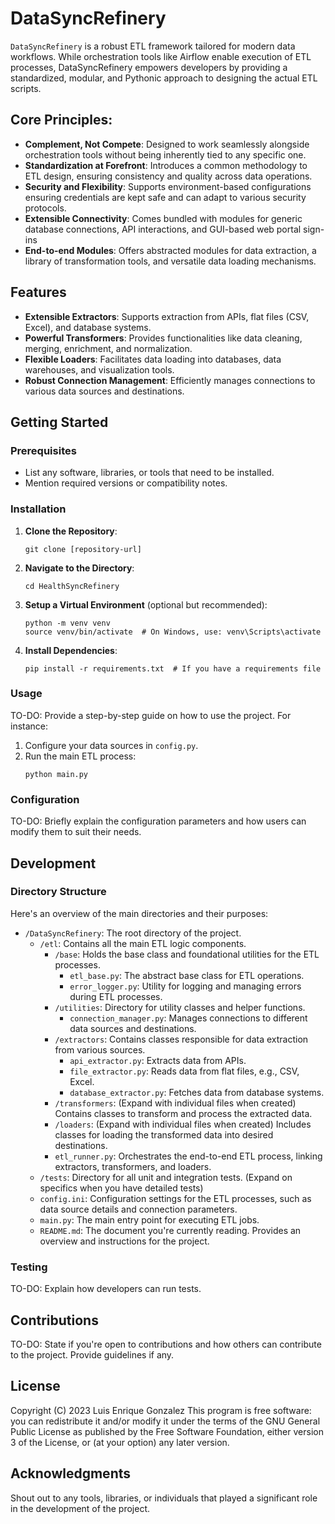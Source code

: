 # DataSyncRefinery

`DataSyncRefinery` is a robust ETL framework tailored for modern data workflows. While orchestration tools like Airflow enable execution of ETL processes, DataSyncRefinery empowers developers by providing a standardized, modular, and Pythonic approach to designing the actual ETL scripts.

## Core Principles:
- **Complement, Not Compete**: Designed to work seamlessly alongside orchestration tools without being inherently tied to any specific one.
- **Standardization at Forefront**: Introduces a common methodology to ETL design, ensuring consistency and quality across data operations.
- **Security and Flexibility**: Supports environment-based configurations ensuring credentials are kept safe and can adapt to various security protocols.
- **Extensible Connectivity**: Comes bundled with modules for generic database connections, API interactions, and GUI-based web portal sign-ins
- **End-to-end Modules**: Offers abstracted modules for data extraction, a library of transformation tools, and versatile data loading mechanisms.

## Features

- **Extensible Extractors**: Supports extraction from APIs, flat files (CSV, Excel), and database systems.
- **Powerful Transformers**: Provides functionalities like data cleaning, merging, enrichment, and normalization.
- **Flexible Loaders**: Facilitates data loading into databases, data warehouses, and visualization tools.
- **Robust Connection Management**: Efficiently manages connections to various data sources and destinations.

## Getting Started

### Prerequisites

- List any software, libraries, or tools that need to be installed.
- Mention required versions or compatibility notes.

### Installation

1. **Clone the Repository**:
    ```
    git clone [repository-url]
    ```

2. **Navigate to the Directory**:
    ```
    cd HealthSyncRefinery
    ```

3. **Setup a Virtual Environment** (optional but recommended):
    ```
    python -m venv venv
    source venv/bin/activate  # On Windows, use: venv\Scripts\activate
    ```

4. **Install Dependencies**:
    ```
    pip install -r requirements.txt  # If you have a requirements file
    ```

### Usage

TO-DO: Provide a step-by-step guide on how to use the project. For instance:

1. Configure your data sources in `config.py`.
2. Run the main ETL process:
    ```
    python main.py
    ```

### Configuration

TO-DO: Briefly explain the configuration parameters and how users can modify them to suit their needs.

## Development

### Directory Structure

Here's an overview of the main directories and their purposes:

- `/DataSyncRefinery`: The root directory of the project.
    - `/etl`: Contains all the main ETL logic components.
        - `/base`: Holds the base class and foundational utilities for the ETL processes.
            - `etl_base.py`: The abstract base class for ETL operations.
            - `error_logger.py`: Utility for logging and managing errors during ETL processes.
        - `/utilities`: Directory for utility classes and helper functions.
            - `connection_manager.py`: Manages connections to different data sources and destinations.
        - `/extractors`: Contains classes responsible for data extraction from various sources.
            - `api_extractor.py`: Extracts data from APIs.
            - `file_extractor.py`: Reads data from flat files, e.g., CSV, Excel.
            - `database_extractor.py`: Fetches data from database systems.
        - `/transformers`: (Expand with individual files when created) Contains classes to transform and process the extracted data.
        - `/loaders`: (Expand with individual files when created) Includes classes for loading the transformed data into desired destinations.
        - `etl_runner.py`: Orchestrates the end-to-end ETL process, linking extractors, transformers, and loaders.
    - `/tests`: Directory for all unit and integration tests. (Expand on specifics when you have detailed tests)
    - `config.ini`: Configuration settings for the ETL processes, such as data source details and connection parameters.
    - `main.py`: The main entry point for executing ETL jobs.
    - `README.md`: The document you're currently reading. Provides an overview and instructions for the project.

### Testing

TO-DO: Explain how developers can run tests.

## Contributions

TO-DO: State if you're open to contributions and how others can contribute to the project. Provide guidelines if any.

## License

Copyright (C) 2023 Luis Enrique Gonzalez
This program is free software: you can redistribute it and/or modify
it under the terms of the GNU General Public License as published by
the Free Software Foundation, either version 3 of the License, or
(at your option) any later version.

## Acknowledgments

Shout out to any tools, libraries, or individuals that played a significant role in the development of the project.
